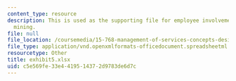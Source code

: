 ```yaml
---
content_type: resource
description: This is used as the supporting file for employee involvement and data
  mining.
file: null
file_location: /coursemedia/15-768-management-of-services-concepts-design-and-delivery-fall-2010/c5e569fe33e4419514372d9783de6d7c_exhibit5.xlsx
file_type: application/vnd.openxmlformats-officedocument.spreadsheetml.sheet
resourcetype: Other
title: exhibit5.xlsx
uid: c5e569fe-33e4-4195-1437-2d9783de6d7c
---
```

